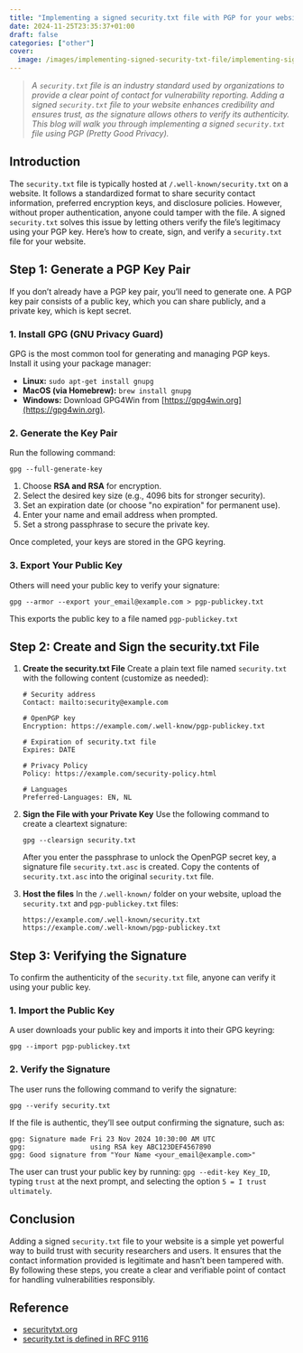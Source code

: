 ```yaml
---
title: "Implementing a signed security.txt file with PGP for your website"
date: 2024-11-25T23:35:37+01:00
draft: false
categories: ["other"]
cover: 
  image: /images/implementing-signed-security-txt-file/implementing-signed-security-txt-file-front.png
---
```


> _A `security.txt` file is an industry standard used by organizations to provide a clear point of contact for vulnerability reporting. Adding a signed `security.txt` file to your website enhances credibility and ensures trust, as the signature allows others to verify its authenticity. This blog will walk you through implementing a signed `security.txt` file using PGP (Pretty Good Privacy)._

## **Introduction**
The `security.txt` file is typically hosted at `/.well-known/security.txt` on a website. It follows a standardized format to share security contact information, preferred encryption keys, and disclosure policies. However, without proper authentication, anyone could tamper with the file. A signed `security.txt` solves this issue by letting others verify the file’s legitimacy using your PGP key. Here’s how to create, sign, and verify a `security.txt` file for your website.

## **Step 1: Generate a PGP Key Pair**
If you don’t already have a PGP key pair, you’ll need to generate one. A PGP key pair consists of a public key, which you can share publicly, and a private key, which is kept secret.

### **1. Install GPG (GNU Privacy Guard)**
GPG is the most common tool for generating and managing PGP keys. Install it using your package manager:
- **Linux:** `sudo apt-get install gnupg`
- **MacOS (via Homebrew):** `brew install gnupg`
- **Windows:** Download GPG4Win from [https://gpg4win.org](https://gpg4win.org).

### **2. Generate the Key Pair**
Run the following command:
```
gpg --full-generate-key
```

1. Choose **RSA and RSA** for encryption.
2. Select the desired key size (e.g., 4096 bits for stronger security).
3. Set an expiration date (or choose "no expiration" for permanent use).
4. Enter your name and email address when prompted.
5. Set a strong passphrase to secure the private key.

Once completed, your keys are stored in the GPG keyring.

### **3. Export Your Public Key**
Others will need your public key to verify your signature:
```
gpg --armor --export your_email@example.com > pgp-publickey.txt
```

This exports the public key to a file named `pgp-publickey.txt`

## **Step 2: Create and Sign the security.txt File**
1. **Create the security.txt File**
   Create a plain text file named `security.txt` with the following content (customize as needed):
   ```
   # Security address
   Contact: mailto:security@example.com

   # OpenPGP key
   Encryption: https://example.com/.well-know/pgp-publickey.txt

   # Expiration of security.txt file
   Expires: DATE

   # Privacy Policy
   Policy: https://example.com/security-policy.html

   # Languages
   Preferred-Languages: EN, NL
   ```

2. **Sign the File with your Private Key**
   Use the following command to create a cleartext signature:
   ```
   gpg --clearsign security.txt
   ```

   After you enter the passphrase to unlock the OpenPGP secret key, a signature file `security.txt.asc` is created. Copy the contents of `security.txt.asc` into the original `security.txt` file.

3. **Host the files**
   In the `/.well-known/` folder on your website, upload the `security.txt` and `pgp-publickey.txt` files:
   ```
   https://example.com/.well-known/security.txt
   https://example.com/.well-known/pgp-publickey.txt
   ```

## **Step 3: Verifying the Signature**
To confirm the authenticity of the `security.txt` file, anyone can verify it using your public key.

### **1. Import the Public Key**
A user downloads your public key and imports it into their GPG keyring:
```
gpg --import pgp-publickey.txt
```

### **2. Verify the Signature**
The user runs the following command to verify the signature:
```
gpg --verify security.txt
```

If the file is authentic, they’ll see output confirming the signature, such as:
```
gpg: Signature made Fri 23 Nov 2024 10:30:00 AM UTC
gpg:                using RSA key ABC123DEF4567890
gpg: Good signature from "Your Name <your_email@example.com>"
```

The user can trust your public key by running: `gpg --edit-key Key_ID`, typing `trust` at the next prompt, and selecting the option `5 = I trust ultimately`.

## **Conclusion**
Adding a signed `security.txt` file to your website is a simple yet powerful way to build trust with security researchers and users. It ensures that the contact information provided is legitimate and hasn’t been tampered with. By following these steps, you create a clear and verifiable point of contact for handling vulnerabilities responsibly.

## Reference
- [securitytxt.org](https://securitytxt.org/)
- [security.txt is defined in RFC 9116](https://www.rfc-editor.org/rfc/rfc9116#section-2.6)